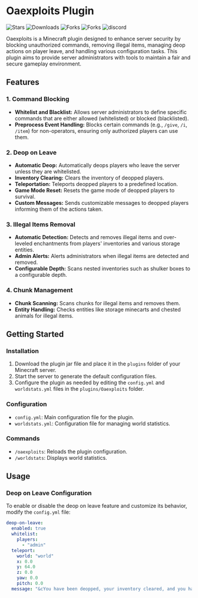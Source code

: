 # Oaexploits Plugin

![Stars](https://img.shields.io/github/stars/fanlimgames/oaexploits?style=social&color=green)
![Downloads](https://img.shields.io/github/downloads/fanlimgames/oaexploits/total?color=green)
![Forks](https://img.shields.io/github/forks/fanlimgames/oaexploits?style=social&color=green)
![Forks](https://img.shields.io/github/forks/fanlimgames/oaexploits?style=social&color=green)
![discord](https://img.shields.io/https://discord.gg/xyhwEzzVXV?style=social&color=green)

Oaexploits is a Minecraft plugin designed to enhance server security by blocking unauthorized commands, removing illegal items, managing deop actions on player leave, and handling various configuration tasks. This plugin aims to provide server administrators with tools to maintain a fair and secure gameplay environment.

## Features

### 1. Command Blocking
- **Whitelist and Blacklist:** Allows server administrators to define specific commands that are either allowed (whitelisted) or blocked (blacklisted).
- **Preprocess Event Handling:** Blocks certain commands (e.g., `/give`, `/i`, `/item`) for non-operators, ensuring only authorized players can use them.

### 2. Deop on Leave
- **Automatic Deop:** Automatically deops players who leave the server unless they are whitelisted.
- **Inventory Clearing:** Clears the inventory of deopped players.
- **Teleportation:** Teleports deopped players to a predefined location.
- **Game Mode Reset:** Resets the game mode of deopped players to survival.
- **Custom Messages:** Sends customizable messages to deopped players informing them of the actions taken.

### 3. Illegal Items Removal
- **Automatic Detection:** Detects and removes illegal items and over-leveled enchantments from players' inventories and various storage entities.
- **Admin Alerts:** Alerts administrators when illegal items are detected and removed.
- **Configurable Depth:** Scans nested inventories such as shulker boxes to a configurable depth.

### 4. Chunk Management
- **Chunk Scanning:** Scans chunks for illegal items and removes them.
- **Entity Handling:** Checks entities like storage minecarts and chested animals for illegal items.

## Getting Started

### Installation
1. Download the plugin jar file and place it in the `plugins` folder of your Minecraft server.
2. Start the server to generate the default configuration files.
3. Configure the plugin as needed by editing the `config.yml` and `worldstats.yml` files in the `plugins/Oaexploits` folder.

### Configuration
- `config.yml`: Main configuration file for the plugin.
- `worldstats.yml`: Configuration file for managing world statistics.

### Commands
- `/oaexploits`: Reloads the plugin configuration.
- `/worldstats`: Displays world statistics.

## Usage

### Deop on Leave Configuration
To enable or disable the deop on leave feature and customize its behavior, modify the `config.yml` file:
```yaml
deop-on-leave:
  enabled: true
  whitelist:
    players:
      - "admin"
  teleport:
    world: "world"
    x: 0.0
    y: 64.0
    z: 0.0
    yaw: 0.0
    pitch: 0.0
  message: "&cYou have been deopped, your inventory cleared, and you have been teleported to the spawn point."

